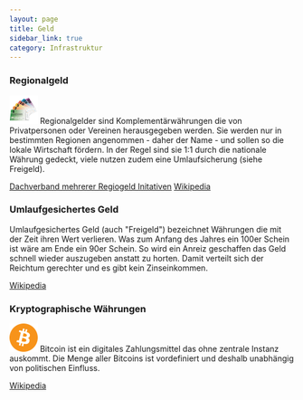 ```yaml
---
layout: page
title: Geld
sidebar_link: true
category: Infrastruktur
---
```


### Regionalgeld
![](img/foss/regiogeld.png "Regionalgeld")
Regionalgelder sind Komplementärwährungen die von Privatpersonen oder Vereinen herausgegeben werden. Sie werden nur in bestimmten Regionen angenommen - daher der Name - und sollen so die lokale Wirtschaft fördern. In der Regel sind sie 1:1 durch die nationale Währung gedeckt, viele nutzen zudem eine Umlaufsicherung (siehe Freigeld).

[Dachverband mehrerer Regiogeld Initativen](http://regionetzwerk.blogspot.de/)
[Wikipedia](https://de.wikipedia.org/wiki/Regionalgeld)

### Umlaufgesichertes Geld

Umlaufgesichertes Geld (auch "Freigeld") bezeichnet Währungen die mit der Zeit ihren Wert verlieren. Was zum Anfang des Jahres ein 100er Schein ist wäre am Ende ein 90er Schein. So wird ein Anreiz geschaffen das Geld schnell wieder auszugeben anstatt zu horten. Damit verteilt sich der Reichtum gerechter und es gibt kein Zinseinkommen.

[Wikipedia](https://de.wikipedia.org/wiki/Umlaufgesichertes_Geld)

### Kryptographische Währungen
![](img/foss/bitcoin.png "Bitcoin")
Bitcoin ist ein digitales Zahlungsmittel das ohne zentrale Instanz auskommt. Die Menge aller Bitcoins ist vordefiniert und deshalb unabhängig von politischen Einfluss.

[Wikipedia](https://de.wikipedia.org/wiki/Kryptow%C3%A4hrung)

